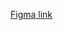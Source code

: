  [Figma link](https://www.figma.com/design/9JjlXctjvHJZ3MtakDJUdy/HDFC-Revamp?t=g7Xap55LHDgrhEi4-0) 
